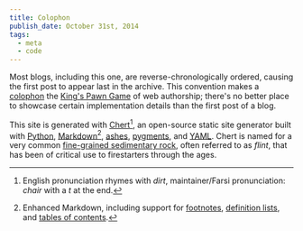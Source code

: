 ```yaml
---
title: Colophon
publish_date: October 31st, 2014
tags:
  - meta
  - code
---
```


Most blogs, including this one, are reverse-chronologically ordered,
causing the first post to appear last in the archive. This convention
makes a [colophon][colophon] the [King's Pawn Game][kingspawn] of web
authorship; there's no better place to showcase certain implementation
details than the first post of a blog.

This site is generated with [Chert][chert_github][^pronounce], an
open-source static site generator built with [Python][python],
[Markdown][markdown][^emd], [ashes][ashes], [pygments][pygments], and
[YAML][yaml]. Chert is named for a very common [fine-grained
sedimentary rock][chert_rock], often referred to as *flint*, that has
been of critical use to firestarters through the ages.

[^pronounce]: English pronunciation rhymes with *dirt*,
   maintainer/Farsi pronunciation: *chair* with a *t* at the end.
[^emd]: Enhanced Markdown, including support for
   [footnotes][footnotes], [definition lists][deflists], and [tables of
   contents][tocs].

[colophon]: https://en.wiktionary.org/wiki/colophon
[kingspawn]: https://en.wikipedia.org/wiki/King's_Pawn_Game
[chert_github]: https://github.com/mahmoud/chert
[chert_rock]: https://en.wikipedia.org/wiki/Chert
[python]: http://python.org
[markdown]: https://en.wikipedia.org/wiki/Markdown
[footnotes]: https://pythonhosted.org/Markdown/extensions/footnotes.html#syntax
[deflists]: https://pythonhosted.org/Markdown/extensions/definition_lists.html#syntax
[tocs]: https://pythonhosted.org/Markdown/extensions/toc.html#syntax
[ashes]: https://github.com/mahmoud/ashes
[yaml]: https://en.wikipedia.org/wiki/YAML
[pygments]: http://pygments.org/
